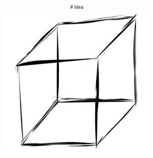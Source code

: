 <div align=center>
# Idea
</div>
<div align=center>
  <img src="Idea.jpg" width="450px" height="450px">
</div>
